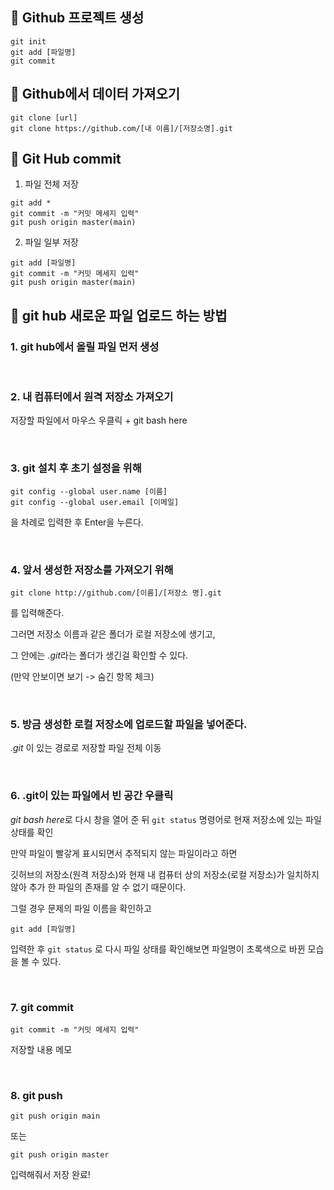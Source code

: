 ## 📌 Github 프로젝트 생성
```
git init
git add [파일명]
git commit
```

## 📌 Github에서 데이터 가져오기
   ```
git clone [url]
git clone https://github.com/[내 이름]/[저장소명].git
  ```
  
  
## 📌 Git Hub commit

1. 파일 전체 저장

```
git add *
git commit -m "커밋 메세지 입력"
git push origin master(main)
```

2. 파일 일부 저장

```
git add [파일명]
git commit -m "커밋 메세지 입력"
git push origin master(main)
```

## 📌 git hub 새로운 파일 업로드 하는 방법


### 1. git hub에서 올릴 파일 먼저 생성

</br>

### 2. 내 컴퓨터에서 원격 저장소 가져오기

저장할 파일에서 마우스 우클릭 + git bash here

</br>

### 3. git 설치 후 초기 설정을 위해

 
```
git config --global user.name [이름]
git config --global user.email [이메일]
```
 

을 차례로 입력한 후 Enter을 누른다.

</br>

### 4. 앞서 생성한 저장소를 가져오기 위해 
```
git clone http://github.com/[이름]/[저장소 명].git
```
 

를 입력해준다.

그러면 저장소 이름과 같은 폴더가 로컬 저장소에 생기고,

그 안에는 *.git*라는 폴더가 생긴걸 확인할 수 있다.

(만약 안보이면 보기 -> 숨긴 항목 체크)

</br>

### 5. 방금 생성한 로컬 저장소에 업로드할 파일을 넣어준다.

*.git* 이 있는 경로로 저장할 파일 전체 이동

</br>

### 6. .git이 있는 파일에서 빈 공간 우클릭

 *git bash here*로 다시 창을 열어 준 뒤 ```git status``` 명령어로 현재 저장소에 있는 파일 상태를 확인

 
만약 파일이 빨갛게 표시되면서 추적되지 않는 파일이라고 하면

깃허브의 저장소(원격 저장소)와 현재 내 컴퓨터 상의 저장소(로컬 저장소)가 일치하지 않아 추가 한 파일의 존재를 알 수 없기 때문이다.


그럴 경우 문제의 파일 이름을 확인하고
```
git add [파일명]
```
입력한 후 ```git status``` 로 다시 파일 상태를 확인해보면 파일명이 초록색으로 바뀐 모습을 볼 수 있다.

</br>

### 7. git commit
```
git commit -m "커밋 메세지 입력"
```
저장할 내용 메모

</br>

### 8. git push
```
git push origin main
```

또는

```
git push origin master
```
입력해줘서 저장 완료!
